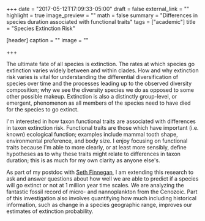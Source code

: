 +++
date = "2017-05-12T17:09:33-05:00"
draft = false
external_link = ""
highlight = true
image_preview = ""
math = false
summary = "Differences in species duration associated with functional traits"
tags = ["academic"]
title = "Species Extinction Risk"

[header]
  caption = ""
  image = ""

+++

The ultimate fate of all species is extinction. The rates at which species go extinction varies widely between and within clades. How and why extinction risk varies is vital for understanding the differential diversification of species over time and the processes leading up to the observed diversity composition; why we see the diversity species we do as opposed to some other possible makeup. Extinction is also a distinctly group-level, or emergent, phenomenon as all members of the species need to have died for the species to go extinct.

I'm interested in how taxon functional traits are associated with differences in taxon extinction risk. Functional traits are those which have important (i.e. known) ecological function; examples include mammal tooth shape, environmental preference, and body size. I enjoy focusing on functional traits because I'm able to more clearly, or at least more sensibly, define hypotheses as to why these traits might relate to differences in taxon duration; this is as much for my own clarity as anyone else's. 

As part of my postdoc with [Seth Finnegan](https://finneganlab.org/), I am extending this research to ask and answer questions about how well we are able to predict if a species will go extinct or not at 1 million year time scales. We are analyzing the fantastic fossil record of micro- and nannoplankton from the Cenozoic. Part of this investigation also involves quantifying how much including historical information, such as change in a species geographic range, improves our estimates of extinction probability.
